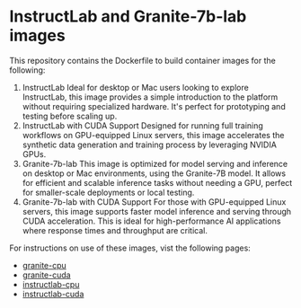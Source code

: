 # InstructLab and Granite-7b-lab images

This repository contains the Dockerfile to build container images for the following:

1. InstructLab
Ideal for desktop or Mac users looking to explore InstructLab, this image provides a simple introduction to the platform without requiring specialized hardware. It's perfect for prototyping and testing before scaling up.
2. InstructLab with CUDA Support
Designed for running full training workflows on GPU-equipped Linux servers, this image accelerates the synthetic data generation and training process by leveraging NVIDIA GPUs.
3. Granite-7b-lab
This image is optimized for model serving and inference on desktop or Mac environments, using the Granite-7B model. It allows for efficient and scalable inference tasks without needing a GPU, perfect for smaller-scale deployments or local testing.
4. Granite-7b-lab with CUDA Support
For those with GPU-equipped Linux servers, this image supports faster model inference and serving through CUDA acceleration. This is ideal for high-performance AI applications where response times and throughput are critical.

For instructions on use of these images, vist the following pages:

* [granite-cpu](/granite-cpu.md)
* [granite-cuda](/granite-cuda.md)
* [instructlab-cpu](/instructlab-cpu.md)
* [instructlab-cuda](/instructlab-cuda.md)


